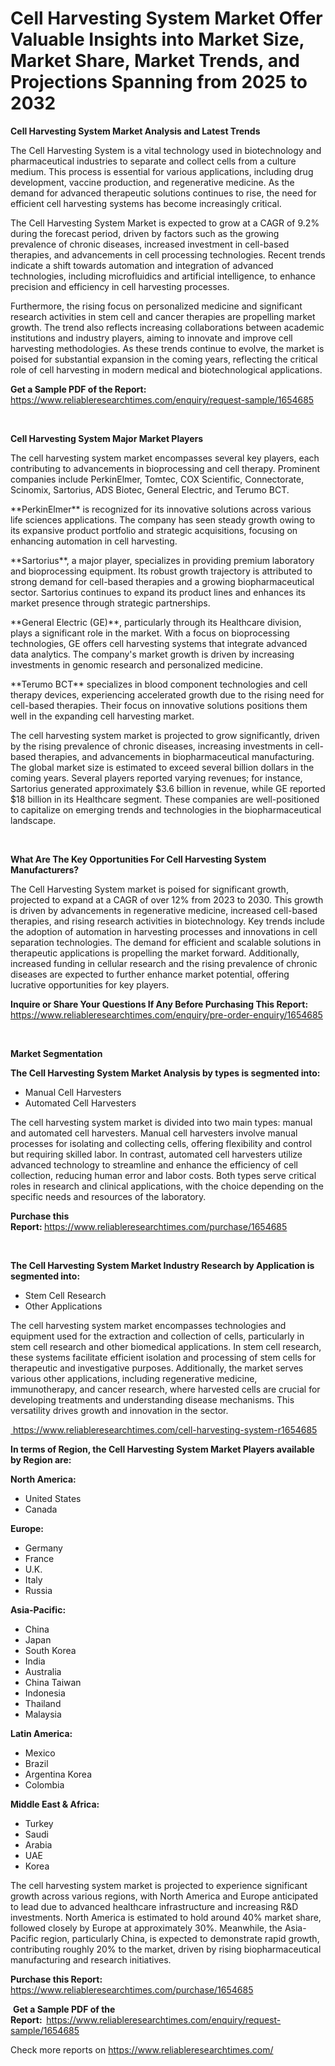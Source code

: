 <p><h1>Cell Harvesting System Market Offer Valuable Insights into Market Size, Market Share, Market Trends, and Projections Spanning from 2025 to 2032</h1></p><p><strong>Cell Harvesting System Market Analysis and Latest Trends</strong></p>
<p><p>The Cell Harvesting System is a vital technology used in biotechnology and pharmaceutical industries to separate and collect cells from a culture medium. This process is essential for various applications, including drug development, vaccine production, and regenerative medicine. As the demand for advanced therapeutic solutions continues to rise, the need for efficient cell harvesting systems has become increasingly critical.</p><p>The Cell Harvesting System Market is expected to grow at a CAGR of 9.2% during the forecast period, driven by factors such as the growing prevalence of chronic diseases, increased investment in cell-based therapies, and advancements in cell processing technologies. Recent trends indicate a shift towards automation and integration of advanced technologies, including microfluidics and artificial intelligence, to enhance precision and efficiency in cell harvesting processes.</p><p>Furthermore, the rising focus on personalized medicine and significant research activities in stem cell and cancer therapies are propelling market growth. The trend also reflects increasing collaborations between academic institutions and industry players, aiming to innovate and improve cell harvesting methodologies. As these trends continue to evolve, the market is poised for substantial expansion in the coming years, reflecting the critical role of cell harvesting in modern medical and biotechnological applications.</p></p>
<p><strong>Get a Sample PDF of the Report:&nbsp;</strong> <a href="https://www.reliableresearchtimes.com/enquiry/request-sample/1654685?utm_campaign=3291&utm_medium=2&utm_source=Github&utm_content=ia&utm_term=06032025&utm_id=cell-harvesting-system">https://www.reliableresearchtimes.com/enquiry/request-sample/1654685</a></p>
<p>&nbsp;</p>
<p><strong>Cell Harvesting System Major Market Players</strong></p>
<p><p>The cell harvesting system market encompasses several key players, each contributing to advancements in bioprocessing and cell therapy. Prominent companies include PerkinElmer, Tomtec, COX Scientific, Connectorate, Scinomix, Sartorius, ADS Biotec, General Electric, and Terumo BCT.</p><p>**PerkinElmer** is recognized for its innovative solutions across various life sciences applications. The company has seen steady growth owing to its expansive product portfolio and strategic acquisitions, focusing on enhancing automation in cell harvesting. </p><p>**Sartorius**, a major player, specializes in providing premium laboratory and bioprocessing equipment. Its robust growth trajectory is attributed to strong demand for cell-based therapies and a growing biopharmaceutical sector. Sartorius continues to expand its product lines and enhances its market presence through strategic partnerships.</p><p>**General Electric (GE)**, particularly through its Healthcare division, plays a significant role in the market. With a focus on bioprocessing technologies, GE offers cell harvesting systems that integrate advanced data analytics. The company's market growth is driven by increasing investments in genomic research and personalized medicine.</p><p>**Terumo BCT** specializes in blood component technologies and cell therapy devices, experiencing accelerated growth due to the rising need for cell-based therapies. Their focus on innovative solutions positions them well in the expanding cell harvesting market.</p><p>The cell harvesting system market is projected to grow significantly, driven by the rising prevalence of chronic diseases, increasing investments in cell-based therapies, and advancements in biopharmaceutical manufacturing. The global market size is estimated to exceed several billion dollars in the coming years. Several players reported varying revenues; for instance, Sartorius generated approximately $3.6 billion in revenue, while GE reported $18 billion in its Healthcare segment. These companies are well-positioned to capitalize on emerging trends and technologies in the biopharmaceutical landscape.</p></p>
<p>&nbsp;</p>
<p><strong>What Are The Key Opportunities For Cell Harvesting System Manufacturers?</strong></p>
<p><p>The Cell Harvesting System market is poised for significant growth, projected to expand at a CAGR of over 12% from 2023 to 2030. This growth is driven by advancements in regenerative medicine, increased cell-based therapies, and rising research activities in biotechnology. Key trends include the adoption of automation in harvesting processes and innovations in cell separation technologies. The demand for efficient and scalable solutions in therapeutic applications is propelling the market forward. Additionally, increased funding in cellular research and the rising prevalence of chronic diseases are expected to further enhance market potential, offering lucrative opportunities for key players.</p></p>
<p><strong>Inquire or Share Your Questions If Any Before Purchasing This Report:</strong> <a href="https://www.reliableresearchtimes.com/enquiry/pre-order-enquiry/1654685?utm_campaign=3291&utm_medium=2&utm_source=Github&utm_content=ia&utm_term=06032025&utm_id=cell-harvesting-system">https://www.reliableresearchtimes.com/enquiry/pre-order-enquiry/1654685</a></p>
<p>&nbsp;</p>
<p><strong>Market Segmentation</strong></p>
<p><strong>The Cell Harvesting System Market Analysis by types is segmented into:</strong></p>
<p><ul><li>Manual Cell Harvesters</li><li>Automated Cell Harvesters</li></ul></p>
<p><p>The cell harvesting system market is divided into two main types: manual and automated cell harvesters. Manual cell harvesters involve manual processes for isolating and collecting cells, offering flexibility and control but requiring skilled labor. In contrast, automated cell harvesters utilize advanced technology to streamline and enhance the efficiency of cell collection, reducing human error and labor costs. Both types serve critical roles in research and clinical applications, with the choice depending on the specific needs and resources of the laboratory.</p></p>
<p><strong>Purchase this Report:&nbsp;</strong><a href="https://www.reliableresearchtimes.com/purchase/1654685?utm_campaign=3291&utm_medium=2&utm_source=Github&utm_content=ia&utm_term=06032025&utm_id=cell-harvesting-system">https://www.reliableresearchtimes.com/purchase/1654685</a></p>
<p>&nbsp;</p>
<p><strong>The Cell Harvesting System Market Industry Research by Application is segmented into:</strong></p>
<p><ul><li>Stem Cell Research</li><li>Other Applications</li></ul></p>
<p><p>The cell harvesting system market encompasses technologies and equipment used for the extraction and collection of cells, particularly in stem cell research and other biomedical applications. In stem cell research, these systems facilitate efficient isolation and processing of stem cells for therapeutic and investigative purposes. Additionally, the market serves various other applications, including regenerative medicine, immunotherapy, and cancer research, where harvested cells are crucial for developing treatments and understanding disease mechanisms. This versatility drives growth and innovation in the sector.</p></p>
<p><a href="https://www.reliableresearchtimes.com/cell-harvesting-system-r1654685?utm_campaign=3291&utm_medium=2&utm_source=Github&utm_content=ia&utm_term=06032025&utm_id=cell-harvesting-system">&nbsp;https://www.reliableresearchtimes.com/cell-harvesting-system-r1654685</a></p>
<p><strong>In terms of Region, the Cell Harvesting System Market Players available by Region are:</strong></p>
<p>
    <p> <strong> North America: </strong>
        <ul>
            <li>United States</li>
            <li>Canada</li>
        </ul>
        </p> 
    <p> <strong> Europe: </strong>
        <ul>
            <li>Germany</li>
            <li>France</li>
            <li>U.K.</li>
            <li>Italy</li>
            <li>Russia</li>
        </ul>
        </p> 
    <p> <strong> Asia-Pacific: </strong>
        <ul>
            <li>China</li>
            <li>Japan</li>
            <li>South Korea</li>
            <li>India</li>
            <li>Australia</li>
            <li>China Taiwan</li>
            <li>Indonesia</li>
            <li>Thailand</li>
            <li>Malaysia</li>
        </ul>
        </p> 
    <p> <strong> Latin America: </strong>
        <ul>
            <li>Mexico</li>
            <li>Brazil</li>
            <li>Argentina Korea</li>
            <li>Colombia</li>
        </ul>
        </p> 
    <p> <strong> Middle East & Africa: </strong>
        <ul>
            <li>Turkey</li>
            <li>Saudi</li>
            <li>Arabia</li>
            <li>UAE</li>
            <li>Korea</li>
        </ul>
    </p>
    </p>
<p><p>The cell harvesting system market is projected to experience significant growth across various regions, with North America and Europe anticipated to lead due to advanced healthcare infrastructure and increasing R&D investments. North America is estimated to hold around 40% market share, followed closely by Europe at approximately 30%. Meanwhile, the Asia-Pacific region, particularly China, is expected to demonstrate rapid growth, contributing roughly 20% to the market, driven by rising biopharmaceutical manufacturing and research initiatives.</p></p>
<p><strong>Purchase this Report: </strong><a href="https://www.reliableresearchtimes.com/purchase/1654685?utm_campaign=3291&utm_medium=2&utm_source=Github&utm_content=ia&utm_term=06032025&utm_id=cell-harvesting-system">https://www.reliableresearchtimes.com/purchase/1654685</a></p>
<p>&nbsp;<strong>Get a Sample PDF of the Report:&nbsp;&nbsp;</strong><a href="https://www.reliableresearchtimes.com/enquiry/request-sample/1654685?utm_campaign=3291&utm_medium=2&utm_source=Github&utm_content=ia&utm_term=06032025&utm_id=cell-harvesting-system">https://www.reliableresearchtimes.com/enquiry/request-sample/1654685</a></p>
<p><strong></strong></p>
<p>Check more reports on <a href="https://www.reliableresearchtimes.com/?utm_campaign=3291&utm_medium=2&utm_source=Github&utm_content=ia&utm_term=06032025&utm_id=cell-harvesting-system">https://www.reliableresearchtimes.com/</a></p>